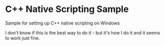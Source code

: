 # C++ Native Scripting Sample
Sample for setting up C++ native scripting on Windows

I don't know if this is the best way to do it - but it's how I do it and it seems to work just fine.

